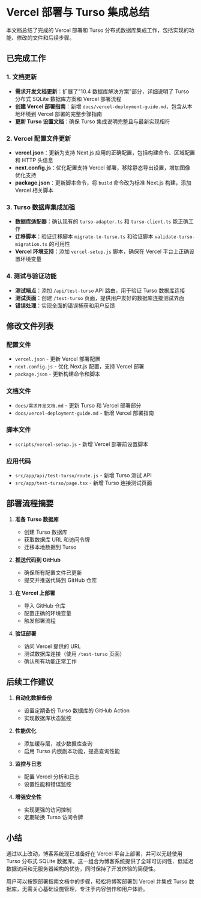 # Vercel 部署与 Turso 集成总结

本文档总结了完成的 Vercel 部署和 Turso 分布式数据库集成工作，包括实现的功能、修改的文件和后续步骤。

## 已完成工作

### 1. 文档更新

- **需求开发文档更新**：扩展了"10.4 数据库解决方案"部分，详细说明了 Turso 分布式 SQLite 数据库方案和 Vercel 部署流程
- **创建 Vercel 部署指南**：新增 `docs/vercel-deployment-guide.md`，包含从本地环境到 Vercel 部署的完整步骤指南
- **更新 Turso 设置文档**：确保 Turso 集成说明完整且与最新实现相符

### 2. Vercel 配置文件更新

- **vercel.json**：更新为支持 Next.js 应用的正确配置，包括构建命令、区域配置和 HTTP 头信息
- **next.config.js**：优化配置支持 Vercel 部署，移除静态导出设置，增加图像优化支持
- **package.json**：更新脚本命令，将 `build` 命令改为标准 Next.js 构建，添加 Vercel 相关脚本

### 3. Turso 数据库集成加强

- **数据库适配器**：确认现有的 `turso-adapter.ts` 和 `turso-client.ts` 能正确工作
- **迁移脚本**：验证迁移脚本 `migrate-to-turso.ts` 和验证脚本 `validate-turso-migration.ts` 的可用性
- **Vercel 环境支持**：添加 `vercel-setup.js` 脚本，确保在 Vercel 平台上正确设置环境变量

### 4. 测试与验证功能

- **测试端点**：添加 `/api/test-turso` API 路由，用于验证 Turso 数据库连接
- **测试页面**：创建 `/test-turso` 页面，提供用户友好的数据库连接测试界面
- **错误处理**：实现全面的错误捕获和用户反馈

## 修改文件列表

### 配置文件
- `vercel.json` - 更新 Vercel 部署配置
- `next.config.js` - 优化 Next.js 配置，支持 Vercel 部署
- `package.json` - 更新构建命令和脚本

### 文档文件
- `docs/需求开发文档.md` - 更新 Turso 和 Vercel 部署部分
- `docs/vercel-deployment-guide.md` - 新增 Vercel 部署指南

### 脚本文件
- `scripts/vercel-setup.js` - 新增 Vercel 部署前设置脚本

### 应用代码
- `src/app/api/test-turso/route.js` - 新增 Turso 测试 API
- `src/app/test-turso/page.tsx` - 新增 Turso 连接测试页面

## 部署流程摘要

1. **准备 Turso 数据库**
   - 创建 Turso 数据库
   - 获取数据库 URL 和访问令牌
   - 迁移本地数据到 Turso

2. **推送代码到 GitHub**
   - 确保所有配置文件已更新
   - 提交并推送代码到 GitHub 仓库

3. **在 Vercel 上部署**
   - 导入 GitHub 仓库
   - 配置正确的环境变量
   - 触发部署流程

4. **验证部署**
   - 访问 Vercel 提供的 URL
   - 测试数据库连接（使用 `/test-turso` 页面）
   - 确认所有功能正常工作

## 后续工作建议

1. **自动化数据备份**
   - 设置定期备份 Turso 数据库的 GitHub Action
   - 实现数据库状态监控

2. **性能优化**
   - 添加缓存层，减少数据库查询
   - 启用 Turso 内嵌副本功能，提高查询性能

3. **监控与日志**
   - 配置 Vercel 分析和日志
   - 设置性能和错误监控

4. **增强安全性**
   - 实现更强的访问控制
   - 定期轮换 Turso 访问令牌

## 小结

通过以上改动，博客系统现已准备好在 Vercel 平台上部署，并可以无缝使用 Turso 分布式 SQLite 数据库。这一组合为博客系统提供了全球可访问性、低延迟数据访问和无服务器架构的优势，同时保持了开发体验的简便性。

用户可以按照部署指南文档中的步骤，轻松将博客部署到 Vercel 并集成 Turso 数据库，无需关心基础设施管理，专注于内容创作和用户体验。 